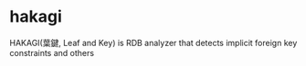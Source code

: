# hakagi
HAKAGI(葉鍵, Leaf and Key) is RDB analyzer that detects implicit foreign key constraints and others 
